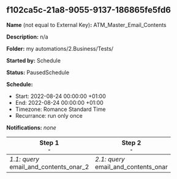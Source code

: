 ## f102ca5c-21a8-9055-9137-186865fe5fd6

**Name** (not equal to External Key)**:** ATM_Master_Email_Contents

**Description:** n/a

**Folder:** my automations/2.Business/Tests/

**Started by:** Schedule

**Status:** PausedSchedule

**Schedule:**

* Start: 2022-08-24 00:00:00 +01:00
* End: 2022-08-24 00:00:00 +01:00
* Timezone: Romance Standard Time
* Recurrance: run only once

**Notifications:** _none_


| Step 1<br>_<small>-</small>_ | Step 2<br>_<small>-</small>_ |
| --- | --- |
| _1.1: query_<br>email_and_contents_onar_2 | _2.1: query_<br>email_and_contents_onar |
